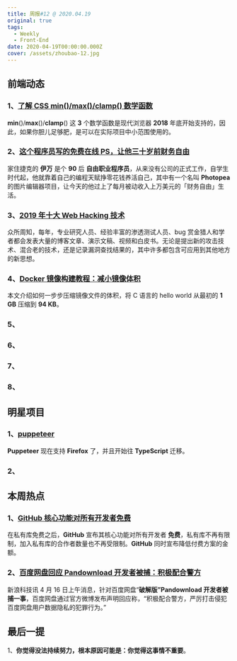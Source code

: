 ```yaml
---
title: 周报#12 @ 2020.04.19
original: true
tags:
  - Weekly
  - Front-End
date: 2020-04-19T00:00:00.000Z
cover: /assets/zhoubao-12.jpg
---
```

## 前端动态

### 1、[了解 CSS min()/max()/clamp() 数学函数](https://www.zhangxinxu.com/wordpress/2020/04/css-min-max-clamp/)

**min**()/**max**()/**clamp**() 这 **3** 个数学函数是现代浏览器 **2018** 年底开始支持的，因此，如果你胆儿足够肥，是可以在实际项目中小范围使用的。

### 2、[这个程序员写的免费在线 PS，让他三十岁前财务自由](https://zhuanlan.zhihu.com/p/70636726)

家住捷克的 **伊万** 是个 **90** 后 **自由职业程序员**，从来没有公司的正式工作，自学生时代起，他就靠着自己的编程天赋挣零花钱养活自己，其中有一个名叫 **Photopea** 的图片编辑器项目，让今天的他过上了每月被动收入上万美元的「财务自由」生活。

### 3、[2019 年十大 Web Hacking 技术](https://www.infoq.cn/article/jyrHvXsUV9R4DGBLdCj2)

众所周知，每年，专业研究人员、经验丰富的渗透测试人员、bug 赏金猎人和学者都会发表大量的博客文章、演示文稿、视频和白皮书。无论是提出新的攻击技术、混合老的技术，还是记录漏洞查找结果的，其中许多都包含可应用到其他地方的新思想。

### 4、[Docker 镜像构建教程：减小镜像体积](https://fuckcloudnative.io/posts/docker-images-part1-reducing-image-size/)

本文介绍如何一步步压缩镜像文件的体积，将 C 语言的 hello world 从最初的 **1 GB** 压缩到 **94 KB**。

### 5、[]()

### 6、[]()

### 7、[]()

### 8、[]()

## 明星项目

### 1、[puppeteer](https://github.com/puppeteer/puppeteer/releases/tag/v3.0.0)

**Puppeteer** 现在支持 **Firefox** 了，并且开始往 **TypeScript** 迁移。

### 2、[]()

## 本周热点

### 1、[GitHub 核心功能对所有开发者免费](https://github.blog/2020-04-14-github-is-now-free-for-teams/)

在私有库免费之后，**GitHub** 宣布其核心功能对所有开发者 **免费**，私有库不再有限制，加入私有库的合作者数量也不再受限制。**GitHub** 同时宣布降低付费方案的金额。

### 2、[百度网盘回应 Pandownload 开发者被捕：积极配合警方](https://tech.sina.com.cn/i/2020-04-16/doc-iircuyvh8073969.shtml?cre=tianyi&mod=pctech&loc=13&r=25&rfunc=2&tj=none&tr=25)

新浪科技讯 4 月 16 日上午消息，针对百度网盘“**破解版”Pandownload 开发者被捕一事**，百度网盘通过官方微博发布声明回应称，“积极配合警方，严厉打击侵犯百度网盘用户数据隐私的犯罪行为。”

## 最后一提

1、**你觉得没法持续努力，根本原因可能是：你觉得这事情不重要**。

